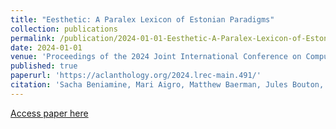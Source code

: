 ```yaml
---
title: "Eesthetic: A Paralex Lexicon of Estonian Paradigms"
collection: publications
permalink: /publication/2024-01-01-Eesthetic-A-Paralex-Lexicon-of-Estonian-Paradigms
date: 2024-01-01
venue: 'Proceedings of the 2024 Joint International Conference on Computational Linguistics, Language Resources and Evaluation (LREC-COLING 2024)'
published: true
paperurl: 'https://aclanthology.org/2024.lrec-main.491/'
citation: 'Sacha Beniamine, Mari Aigro, Matthew Baerman, Jules Bouton, Maria Copot. (2024). &quot;Eesthetic: A Paralex Lexicon of Estonian Paradigms&quot;. <i>Proceedings of the 2024 Joint International Conference on Computational Linguistics, Language Resources and Evaluation (LREC-COLING 2024)</i>.'
---
```


[Access paper here](https://aclanthology.org/2024.lrec-main.491/)
